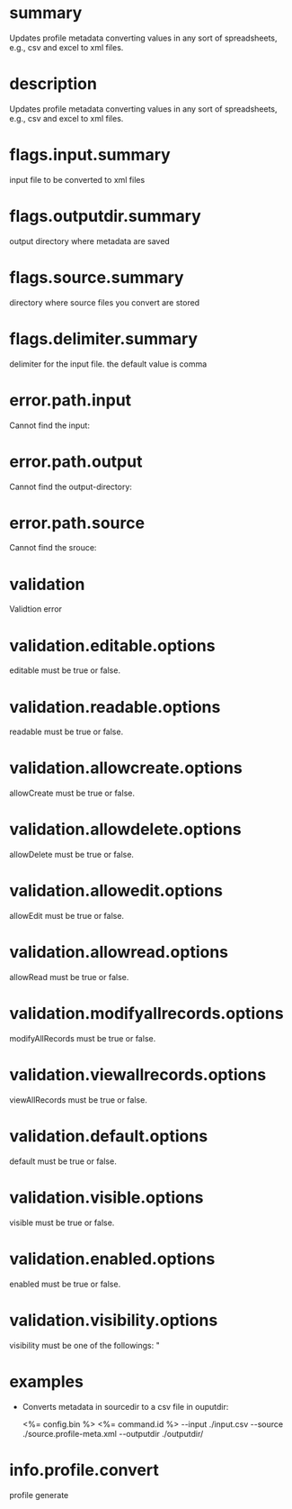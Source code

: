 # summary

Updates profile metadata converting values in any sort of spreadsheets, e.g., csv and excel to xml files.

# description

Updates profile metadata converting values in any sort of spreadsheets, e.g., csv and excel to xml files.

# flags.input.summary

input file to be converted to xml files

# flags.outputdir.summary

output directory where metadata are saved

# flags.source.summary

directory where source files you convert are stored

# flags.delimiter.summary

delimiter for the input file. the default value is comma

# error.path.input

Cannot find the input:

# error.path.output

Cannot find the output-directory:

# error.path.source

Cannot find the srouce:

# validation

Validtion error

# validation.editable.options

editable must be true or false.

# validation.readable.options

readable must be true or false.

# validation.allowcreate.options

allowCreate must be true or false.

# validation.allowdelete.options

allowDelete must be true or false.

# validation.allowedit.options

allowEdit must be true or false.

# validation.allowread.options

allowRead must be true or false.

# validation.modifyallrecords.options

modifyAllRecords must be true or false.

# validation.viewallrecords.options

viewAllRecords must be true or false.

# validation.default.options

default must be true or false.

# validation.visible.options

visible must be true or false.

# validation.enabled.options

enabled must be true or false.

# validation.visibility.options

visibility must be one of the followings: "

# examples

- Converts metadata in sourcedir to a csv file in ouputdir:

  <%= config.bin %> <%= command.id %> --input ./input.csv --source ./source.profile-meta.xml --outputdir ./outputdir/

# info.profile.convert

profile generate

